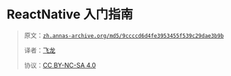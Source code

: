 # ReactNative 入门指南

> 原文：[`zh.annas-archive.org/md5/9ccccd6d4fe3953455f539c29dae3b9b`](https://zh.annas-archive.org/md5/9ccccd6d4fe3953455f539c29dae3b9b)
> 
> 译者：[飞龙](https://github.com/wizardforcel)
> 
> 协议：[CC BY-NC-SA 4.0](http://creativecommons.org/licenses/by-nc-sa/4.0/)